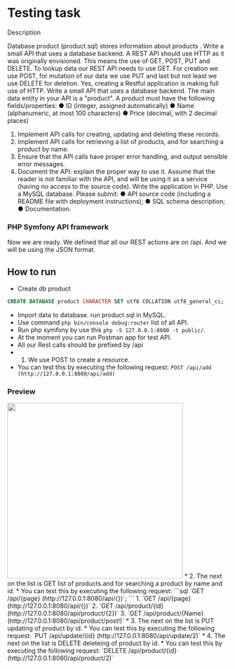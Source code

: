 # Testing task
Description

Database product (product.sql) stores information about products . 
Write a small API that uses a database backend. 
A REST API should use HTTP as it was originally envisioned. This means the use of GET, POST, PUT and DELETE. To lookup data our REST API needs to use GET. For creation we use POST, for mutation of our data we use PUT and last but not least we use DELETE for deletion. Yes, creating a Restful application is making full use of HTTP.
Write a small API that uses a database backend. 
The main data entity in your API is a "product". A product must have the following fields/properties: 
●  ID (integer, assigned automatically) 
●  Name (alphanumeric, at most 100 characters) 
●  Price (decimal, with 2 decimal places) 

1. Implement API calls for creating, updating and deleting these records. 
2. Implement API calls for retrieving a list of products, and for searching a product by name. 
3. Ensure that the API calls have proper error handling, and output sensible error messages. 
4. Document the API: explain the proper way to use it. Assume that the reader is not familiar with the API, and will be using it as a service (having no access to the source code). 
Write the application in PHP. Use a MySQL database. 
Please submit: 
●  API source code (including a README file with deployment instructions); 
●  SQL schema description; 
●  Documentation. 

### PHP Symfony API framework
Now we are ready. We defined that all our REST actions are on /api. And we will be using the JSON format.
## How to run

* Create db product
```sql
CREATE DATABASE product CHARACTER SET utf8 COLLATION utf8_general_ci;
```
* Import data to database. run product.sql in MySQL.
* Use command `php bin/console debug:router` list of all API.
* Run php symfony by use this `php -S 127.0.0.1:8080 -t public/`.
* At the moment you can run Postman app for test API.
* All our Rest calls should be prefixed by /api
* 1. We use POST to create a resource. 
* You can test this by executing the following request:
 `POST /api/add (http://127.0.0.1:8080/api/add)`
 ### Preview
  <img src="https://i.imgur.com/4QcJoJY.jpg" width="400">
* 2. The next on the list is GET list of products.and for searching a product by name and id.
* You can test this by executing the following request:
```sql
`GET /api/{page} (http://127.0.0.1:8080/api/{})`;
```
 1. `GET /api/{page} (http://127.0.0.1:8080/api/{})`
 2. `GET /api/product/{id} (http://127.0.0.1:8080/api/product/{2})`
 3. `GET /api/product/{Name} (http://127.0.0.1:8080/api/product/post!)`
* 3. The next on the list is PUT updating of product by id.
* You can test this by executing the following request:
 `PUT /api/update/{id} (http://127.0.0.1:8080/api/update/2)`
 * 4. The next on the list is DELETE deleteing of product by id.
* You can test this by executing the following request:
 `DELETE /api/product/{id} (http://127.0.0.1:8080/api/product/2)`
